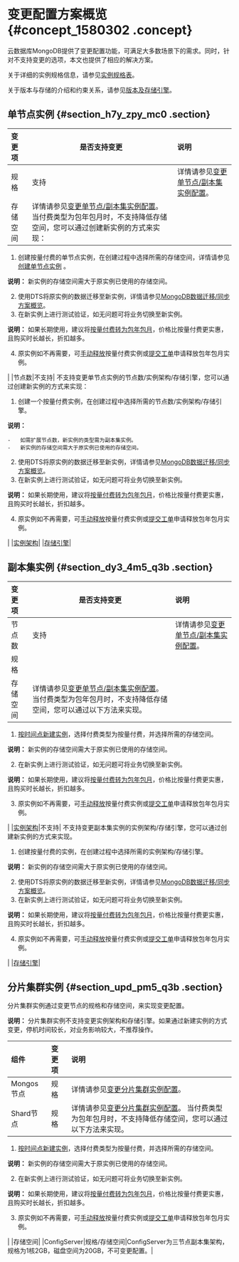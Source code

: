 # 变更配置方案概览 {#concept_1580302 .concept}

云数据库MongoDB提供了变更配置功能，可满足大多数场景下的需求。同时，针对不支持变更的选项，本文也提供了相应的解决方案。

关于详细的实例规格信息，请参见[实例规格表](../../../../cn.zh-CN/产品简介/实例规格表.md#)。

关于版本与存储的介绍和约束关系，请参见[版本及存储引擎](../../../../cn.zh-CN/产品简介/版本及存储引擎.md#)。

## 单节点实例 {#section_h7y_zpy_mc0 .section}

|变更项|是否支持变更|说明|
|:--|------|:-|
|规格|支持|详情请参见[变更单节点/副本集实例配置](cn.zh-CN/用户指南/实例管理/变更单节点__副本集实例配置.md#)。|
|存储空间|详情请参见[变更单节点/副本集实例配置](cn.zh-CN/用户指南/实例管理/变更单节点__副本集实例配置.md#)。 当付费类型为包年包月时，不支持降低存储空间，您可以通过创建新实例的方式来实现：

 1.  创建按量付费的单节点实例，在创建过程中选择所需的存储空间，详情请参见[创建单节点实例](../../../../cn.zh-CN/单节点快速入门/创建单节点实例.md#) 。

**说明：** 新实例的存储空间需大于原实例已使用的存储空间。

2.  使用DTS将原实例的数据迁移至新实例，详情请参见[MongoDB数据迁移/同步方案概览](cn.zh-CN/用户指南/数据迁移__同步/MongoDB数据迁移__同步方案概览.md#)。
3.  在新实例上进行测试验证，如无问题可将业务切换至新实例。

**说明：** 如果长期使用，建议将[按量付费转为包年包月](cn.zh-CN/用户指南/计费管理/按量付费转包年包月.md#)，价格比按量付费更实惠，且购买时长越长，折扣越多。

4.  原实例如不再需要，可[手动释放](cn.zh-CN/用户指南/实例管理/释放实例.md#)按量付费实例或[提交工单](https://selfservice.console.aliyun.com/ticket/createIndex)申请释放包年包月实例。

 |
|节点数|不支持| 不支持变更单节点实例的节点数/实例架构/存储引擎，您可以通过创建新实例的方式来实现：

 1.  创建一个按量付费实例，在创建过程中选择所需的节点数/实例架构/存储引擎。

**说明：** 

    -   如需扩展节点数，新实例的类型需为副本集实例。
    -   新实例的存储空间需大于原实例已使用的存储空间。
2.  使用DTS将原实例的数据迁移至新实例，详情请参见[MongoDB数据迁移/同步方案概览](cn.zh-CN/用户指南/数据迁移__同步/MongoDB数据迁移__同步方案概览.md#)。
3.  在新实例上进行测试验证，如无问题可将业务切换至新实例。

**说明：** 如果长期使用，建议将[按量付费转为包年包月](cn.zh-CN/用户指南/计费管理/按量付费转包年包月.md#)，价格比按量付费更实惠，且购买时长越长，折扣越多。

4.  原实例如不再需要，可[手动释放](cn.zh-CN/用户指南/实例管理/释放实例.md#)按量付费实例或[提交工单](https://selfservice.console.aliyun.com/ticket/createIndex)申请释放包年包月实例。

 |
|[实例架构](../../../../cn.zh-CN/产品简介/什么是云数据库MongoDB版.md#section_r8z_cic_h4w)|
|[存储引擎](../../../../cn.zh-CN/产品简介/版本及存储引擎.md#section_rsk_bwc_bfb)|

## 副本集实例 {#section_dy3_4m5_q3b .section}

|变更项|是否支持变更|说明|
|:--|------|:-|
|节点数|支持|详情请参见[变更单节点/副本集实例配置](cn.zh-CN/用户指南/实例管理/变更单节点__副本集实例配置.md#)。|
|规格|
|存储空间|详情请参见[变更单节点/副本集实例配置](cn.zh-CN/用户指南/实例管理/变更单节点__副本集实例配置.md#)。 当付费类型为包年包月时，不支持降低存储空间，您可以通过以下方法来实现。

 1.  [按时间点新建实例](cn.zh-CN/用户指南/数据恢复/按时间点新建实例.md#)，选择付费类型为按量付费，并选择所需的存储空间。

**说明：** 新实例的存储空间需大于原实例已使用的存储空间。

2.  在新实例上进行测试验证，如无问题可将业务切换至新实例。

**说明：** 如果长期使用，建议将[按量付费转为包年包月](cn.zh-CN/用户指南/计费管理/按量付费转包年包月.md#)，价格比按量付费更实惠，且购买时长越长，折扣越多。

3.  原实例如不再需要，可[手动释放](cn.zh-CN/用户指南/实例管理/释放实例.md#)按量付费实例或[提交工单](https://selfservice.console.aliyun.com/ticket/createIndex)申请释放包年包月实例。

 |
|[实例架构](../../../../cn.zh-CN/产品简介/什么是云数据库MongoDB版.md#section_r8z_cic_h4w)|不支持| 不支持变更副本集实例的实例架构/存储引擎，您可以通过创建新实例的方式来实现。

 1.  创建按量付费的实例，在创建过程中选择所需的实例架构/存储引擎。

**说明：** 新实例的存储空间需大于原实例已使用的存储空间。

2.  使用DTS将原实例的数据迁移至新实例，详情请参见[MongoDB数据迁移/同步方案概览](cn.zh-CN/用户指南/数据迁移__同步/MongoDB数据迁移__同步方案概览.md#)。
3.  在新实例上进行测试验证，如无问题可将业务切换至新实例。

**说明：** 如果长期使用，建议将[按量付费转为包年包月](cn.zh-CN/用户指南/计费管理/按量付费转包年包月.md#)，价格比按量付费更实惠，且购买时长越长，折扣越多。

4.  原实例如不再需要，可[手动释放](cn.zh-CN/用户指南/实例管理/释放实例.md#)按量付费实例或[提交工单](https://selfservice.console.aliyun.com/ticket/createIndex)申请释放包年包月实例。

 |
|[存储引擎](../../../../cn.zh-CN/产品简介/版本及存储引擎.md#section_rsk_bwc_bfb)|

## 分片集群实例 {#section_upd_pm5_q3b .section}

分片集群实例通过变更节点的规格和存储空间，来实现变更配置。

**说明：** 分片集群实例不支持变更实例架构和存储引擎。如果通过新建实例的方式变更，停机时间较长，对业务影响较大，不推荐操作。

|组件|变更项|说明|
|:-|:--|:-|
|Mongos节点|规格|详情请参见[变更分片集群实例配置](cn.zh-CN/用户指南/实例管理/变更分片集群实例配置.md#)。|
|Shard节点|规格|详情请参见[变更分片集群实例配置](cn.zh-CN/用户指南/实例管理/变更分片集群实例配置.md#)。 当付费类型为包年包月时，不支持降低存储空间，您可以通过以下方法来实现。

 1.  [按时间点新建实例](cn.zh-CN/用户指南/数据恢复/按时间点新建实例.md#)，选择付费类型为按量付费，并选择所需的存储空间。

**说明：** 新实例的存储空间需大于原实例已使用的存储空间。

2.  在新实例上进行测试验证，如无问题可将业务切换至新实例。

**说明：** 如果长期使用，建议将[按量付费转为包年包月](cn.zh-CN/用户指南/计费管理/按量付费转包年包月.md#)，价格比按量付费更实惠，且购买时长越长，折扣越多。

3.  原实例如不再需要，可[手动释放](cn.zh-CN/用户指南/实例管理/释放实例.md#)按量付费实例或[提交工单](https://selfservice.console.aliyun.com/ticket/createIndex)申请释放包年包月实例。

 |
|存储空间|
|ConfigServer|规格/存储空间|ConfigServer为三节点副本集架构，规格为1核2GB，磁盘空间为20GB，不可变更配置。|

